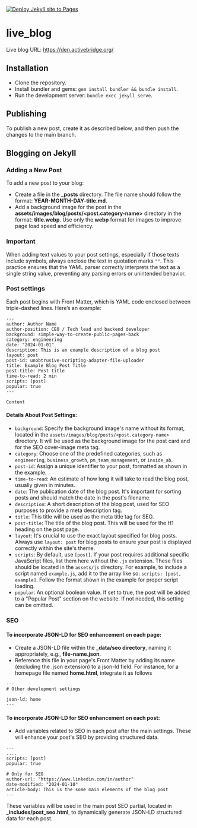 [![Deploy Jekyll site to Pages](https://github.com/katatsu12/live_blog/actions/workflows/jekyll.yml/badge.svg)](https://github.com/katatsu12/live_blog/actions/workflows/jekyll.yml)

# live_blog
Live blog URL: https://den.activebridge.org/

## Installation
  * Clone the repository.
  * Install bundler and gems: `gem install bundler && bundle install`.
  * Run the development server: `bundle exec jekyll serve`.

## Publishing
  To publish a new post, create it as described below, and then push the changes to the main branch.

## Blogging on Jekyll

### Adding a New Post
To add a new post to your blog:
  * Create a file in the **_posts** directory. The file name should follow the format: **YEAR-MONTH-DAY-title.md**.
  * Add a background image for the post in the **assets/images/blog/posts/<post.category-name>** directory in the format: **title.webp**. Use only the **webp** format for images to improve page load speed and efficiency.

### Important
  When adding text values to your post settings, especially if those texts include symbols, always enclose the text in quotation marks `""`. This practice ensures that the YAML parser correctly interprets the text as a single string value, preventing any parsing errors or unintended behavior.

### Post settings
  Each post begins with Front Matter, which is YAML code enclosed between triple-dashed lines. Here’s an example:

  ```
  ---
  author: Author Name
  author-position: CEO / Tech lead and backend developer
  background: simple-way-to-create-public-pages-back
  category: engineering
  date: "2024-01-01"
  description: This is an example description of a blog post
  layout: post
  post-id: unobtrusive-scripting-adapter-file-uploader
  title: Example Blog Post Title
  post-title: Post title
  time-to-read: 2 min
  scripts: [post]
  popular: true
  ---

  Content
  ```

#### Details About Post Settings:
* `background`: Specify the background image's name without its format, located in the `assets/images/blog/posts/<post.category-name>` directory. It will be used as the background image for the post card and for the SEO cover-image meta tag.
* `category`: Choose one of the predefined categories, such as `engineering`, `business_growth`, `pm_team_management`, or `inside_ab`.
* `post-id`: Assign a unique identifier to your post, formatted as shown in the example.
* `time-to-read`: An estimate of how long it will take to read the blog post, usually given in minutes.
* `date`: The publication date of the blog post. It's important for sorting posts and should match the date in the post's filename.
* `description`: A short description of the blog post, used for SEO purposes to provide a meta description tag.
* `title`: This title will be used as the meta title tag for SEO.
* `post-title`: The title of the blog post. This will be used for the H1 heading on the post page.
* `layout`: It's crucial to use the exact layout specified for blog posts. Always use `layout: post` for blog posts to ensure your post is displayed correctly within the site's theme.
* `scripts`: By default, use `[post]`. If your post requires additional specific JavaScript files, list them here without the `.js` extension. These files should be located in the `assets/js` directory. For example, to include a script named `example.js`, add it to the array like so: `scripts: [post, example]`. Follow the format shown in the example for proper script loading.
* `popular`: An optional boolean value. If set to true, the post will be added to a "Popular Post" section on the website. If not needed, this setting can be omitted.


### SEO

#### To incorporate JSON-LD for SEO enhancement on each page:

  * Create a JSON-LD file within the **_data/seo directory**, naming it appropriately, e.g., **file-name.json**.
  * Reference this file in your page's Front Matter by adding its name (excluding the .json extension) to a json-ld field. For instance, for a homepage file named **home.html**, integrate it as follows

  ```
  ---
  # Other development settings

  json-ld: home
  ---
  ```

#### To incorporate JSON-LD for SEO enhancement on each post:
  * Add variables related to SEO in each post after the main settings. These will enhance your post's SEO by providing structured data.

  ```
  ---
  ....
  scripts: [post]
  popular: true

  # Only for SEO
  author-url: "https://www.linkedin.com/in/author"
  date-modified: "2024-01-10"
  article-body: This is the some main elements of the blog post
  ---
  ```

  These variables will be used in the main post SEO partial, located in **_includes/post_seo.html**, to dynamically generate JSON-LD structured data for each post.
